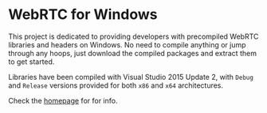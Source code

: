 # WebRTC for Windows

This project is dedicated to providing developers with precompiled WebRTC libraries and headers on Windows. No need to compile anything or jump through any hoops, just download the compiled packages and extract them to get started.

Libraries have been compiled with Visual Studio 2015 Update 2, with `Debug` and `Release` versions provided for both `x86` and `x64` architectures.

Check the [homepage](https://sourcey.com/precompiled-webrtc-for-windows) for for info.